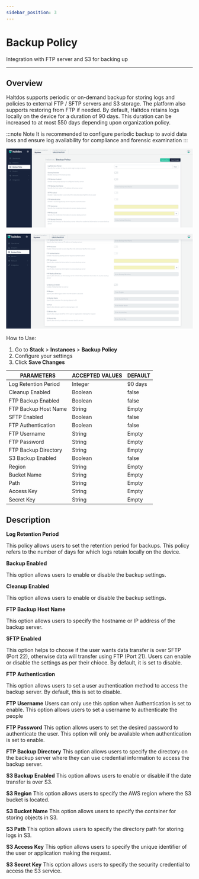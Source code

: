 ```yaml
---
sidebar_position: 3
---
```


# Backup Policy

Integration with FTP server and S3 for backing up

---

## Overview

Haltdos supports periodic or on-demand backup for storing logs and policies to external FTP / SFTP servers and S3 storage. The platform also supports restoring from FTP if needed.
By default, Haltdos retains logs locally on the device for a duration of 90 days. This duration can be increased to at most 550 days depending upon organization policy.

:::note Note 
It is recommended to configure periodic backup to avoid data loss and ensure log availability for compliance and forensic examination
:::

![Backup Policy1](/img/platform/v7/docs/backup1.png)

![Backup Policy2](/img/platform/v7/docs/backup2.png)

How to Use:
1. Go to **Stack** > **Instances** > **Backup Policy**
2. Configure your settings
3. Click **Save Changes**

| PARAMETERS           | ACCEPTED VALUES     | DEFAULT |
|----------------------|---------------------|---------|
| Log Retention Period | Integer             | 90 days |
| Cleanup Enabled      | Boolean             | false   |
| FTP Backup Enabled   | Boolean             | false   |
| FTP Backup Host Name | String              | Empty   |
| SFTP Enabled         | Boolean             | false   |
| FTP Authentication   | Boolean             | false   |
| FTP Username         | String              | Empty   |
| FTP Password         | String              | Empty   |
| FTP Backup Directory | String              | Empty   |
| S3 Backup Enabled    | Boolean             | false   |
| Region               | String              | Empty   |
| Bucket Name          | String              | Empty   |
| Path                 | String              | Empty   |
| Access Key           | String              | Empty   |
| Secret Key           | String              | Empty   |

## Description

**Log Retention Period**

This policy allows users to set the retention period for backups. This policy refers to the number of days for which logs retain locally on the device.

**Backup Enabled**

This option allows users to enable or disable the backup settings.

**Cleanup Enabled**

This option allows users to enable or disable the backup settings.

**FTP Backup Host Name**

This option allows users to specify the hostname or IP address of the backup server. 

**SFTP Enabled**

This option helps to choose if the user wants data transfer is over SFTP (Port 22), otherwise data will transfer using FTP (Port 21). Users can enable or disable the settings as per their chioce. By default, it is set to disable.

**FTP Authentication**

This option allows users to set a user authentication method to access the backup server. By default, this is set to disable.

**FTP Username**
Users can only use this option when Authentication is set to enable. This option allows users to set a username to authenticate the people

**FTP Password**
This option allows users to set the desired password to authenticate the user. This option will only be available when authentication is set to enable.

**FTP Backup Directory**
This option allows users to specify the directory on the backup server where they can use credential information to access the backup server.

**S3 Backup Enabled**
This option allows users to enable or disable if the date transfer is over S3.

**S3 Region**
This option allows users to specify the AWS region where the S3 bucket is located.

**S3 Bucket Name**
This option allows users to specify the container for storing objects in S3.

**S3 Path**
This option allows users to specify the directory path for storing logs in S3.

**S3 Access Key**
This option allows users to specify the unique identifier of the user or application making the request.

**S3 Secret Key**
This option allows users to specify the security credential to access the S3 service.